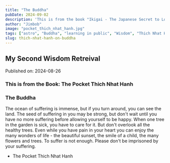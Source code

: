 ```yaml
---
title: "The Buddha"
pubDate: 2024-09-02
description: 'This is from the book "Ikigai - The Japanese Secret to Long and Happy Life." - '
author: "Jimbob"
image: "pocket_thich_nhat_hanh.jpg"
tags: ["astro", "Buddha", "learning in public", "Wisdom", "Thich Nhat Hanh"]
slug: thich-nhat-hanh-on-buddha
---
```


## My Second Wisdom Retreival

Published on: 2024-08-26

### This is from the Book: The Pocket Thich Nhat Hanh

### The Buddha

The ocean of suffering is immense, but if you turn around, you can see the land.
The seed of suffering in you may be strong, but don't wait until you have no more suffering before allowing yourself to be happy.
When one tree in the garden is sick, you have to care for it. But don't overlook all the healthy trees.
Even while you have pain in your heart you can enjoy the many wonders of life - the beautiful sunset, the smile of a child, the many flowers and trees.
To suffer is not enough. Please don't be imprisoned by your suffering.

- The Pocket Thich Nhat Hanh
